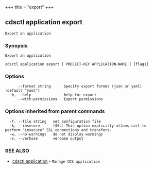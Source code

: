 +++
title = "export"
+++
## cdsctl application export

`Export an application`

### Synopsis

`Export an application`

```
cdsctl application export [ PROJECT-KEY APPLICATION-NAME ] [flags]
```

### Options

```
      --format string      Specify export format (json or yaml) (default "yaml")
  -h, --help               help for export
      --with-permissions   Export permissions
```

### Options inherited from parent commands

```
  -f, --file string   set configuration file
  -k, --insecure      (SSL) This option explicitly allows curl to perform "insecure" SSL connections and transfers.
  -w, --no-warnings   do not display warnings
  -v, --verbose       verbose output
```

### SEE ALSO

* [cdsctl application](/cli/cdsctl/application/)	 - `Manage CDS application`

